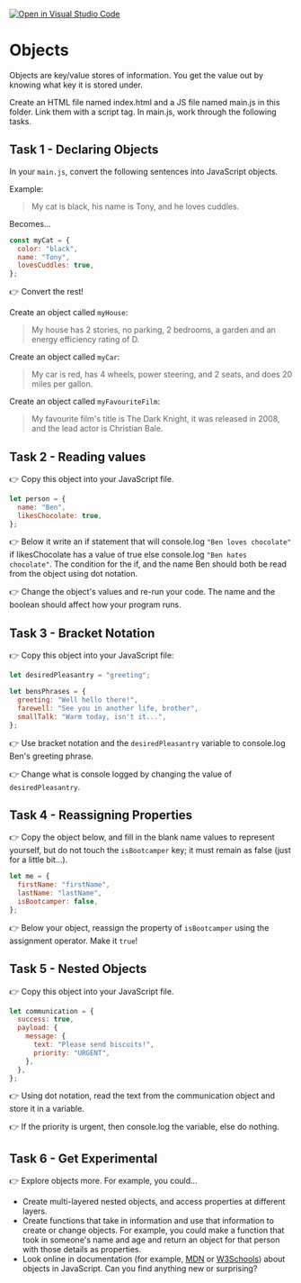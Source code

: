 [![Open in Visual Studio Code](https://classroom.github.com/assets/open-in-vscode-c66648af7eb3fe8bc4f294546bfd86ef473780cde1dea487d3c4ff354943c9ae.svg)](https://classroom.github.com/online_ide?assignment_repo_id=8703529&assignment_repo_type=AssignmentRepo)
# Objects

Objects are key/value stores of information. You get the value out by knowing what key it is stored under.

Create an HTML file named index.html and a JS file named main.js in this folder. Link them with a script tag. In main.js, work through the following tasks.

## Task 1 - Declaring Objects

In your `main.js`, convert the following sentences into JavaScript objects.

Example:

> My cat is black, his name is Tony, and he loves cuddles.

Becomes...

```js
const myCat = {
  color: "black",
  name: "Tony",
  lovesCuddles: true,
};
```

👉 Convert the rest!

Create an object called `myHouse`:

> My house has 2 stories, no parking, 2 bedrooms, a garden and an energy efficiency rating of D.

Create an object called `myCar`:

> My car is red, has 4 wheels, power steering, and 2 seats, and does 20 miles per gallon.

Create an object called `myFavouriteFilm`:

> My favourite film's title is The Dark Knight, it was released in 2008, and the lead actor is Christian Bale.

## Task 2 - Reading values

👉 Copy this object into your JavaScript file.

```js
let person = {
  name: "Ben",
  likesChocolate: true,
};
```

👉 Below it write an if statement that will console.log `"Ben loves chocolate"` if likesChocolate has a value of true else console.log `"Ben hates chocolate"`. The condition for the if, and the name Ben should both be read from the object using dot notation.

👉 Change the object's values and re-run your code. The name and the boolean should affect how your program runs.

## Task 3 - Bracket Notation

👉 Copy this object into your JavaScript file:

```js
let desiredPleasantry = "greeting";

let bensPhrases = {
  greeting: "Well hello there!",
  farewell: "See you in another life, brother",
  smallTalk: "Warm today, isn't it...",
};
```

👉 Use bracket notation and the `desiredPleasantry` variable to console.log Ben's greeting phrase.

👉 Change what is console logged by changing the value of `desiredPleasantry`.

## Task 4 - Reassigning Properties

👉 Copy the object below, and fill in the blank name values to represent yourself, but do not touch the `isBootcamper` key; it must remain as false (just for a little bit...).

```js
let me = {
  firstName: "firstName",
  lastName: "lastName",
  isBootcamper: false,
};
```

👉 Below your object, reassign the property of `isBootcamper` using the assignment operator. Make it `true`!

## Task 5 - Nested Objects

👉 Copy this object into your JavaScript file.

```js
let communication = {
  success: true,
  payload: {
    message: {
      text: "Please send biscuits!",
      priority: "URGENT",
    },
  },
};
```

👉 Using dot notation, read the text from the communication object and store it in a variable.

👉 If the priority is urgent, then console.log the variable, else do nothing.

## Task 6 - Get Experimental

👉 Explore objects more. For example, you could...

- Create multi-layered nested objects, and access properties at different layers.
- Create functions that take in information and use that information to create or change objects. For example, you could make a function that took in someone's name and age and return an object for that person with those details as properties.
- Look online in documentation (for example, [MDN](https://developer.mozilla.org/en-US/docs/Web/JavaScript/Guide/Working_with_Objects) or [W3Schools](https://www.w3schools.com/js/js_objects.asp)) about objects in JavaScript. Can you find anything new or surprising?